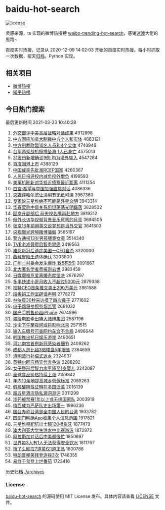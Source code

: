 # baidu-hot-search

[![license](https://img.shields.io/github/license/Arrackisarookie/baidu-hot-search)](https://github.com/Arrackisarookie/baidu-hot-search/blob/master/LICENSE)

灵感来源，ts 实现的微博热搜榜 [weibo-trending-hot-search](https://github.com/justjavac/weibo-trending-hot-search)，感谢[迷渡](https://github.com/justjavac)大佬的思路~

百度实时热搜，记录从 2020-12-09 14:02:03 开始的百度实时热搜。每小时抓取一次数据，按天[归档](./archives)。Python 实现。

## 相关项目
+ [微博热搜](https://github.com/Arrackisarookie/weibo-hot-search)
+ [知乎热榜](https://github.com/Arrackisarookie/zhihu-top-search)

## 今日热门搜索

<!-- Rank Begin -->

最后更新时间 2021-03-23 10:40:28

1. [外交部评中美高层战略对话成果](http://www.baidu.com/baidu?cl=3&tn=SE_baiduhomet8_jmjb7mjw&rsv_dl=fyb_top&fr=top1000&wd=%CD%E2%BD%BB%B2%BF%C6%C0%D6%D0%C3%C0%B8%DF%B2%E3%D5%BD%C2%D4%B6%D4%BB%B0%B3%C9%B9%FB) 4912898
1. [中方回应加拿大制裁中方个人和实体](http://www.baidu.com/baidu?cl=3&tn=SE_baiduhomet8_jmjb7mjw&rsv_dl=fyb_top&fr=top1000&wd=%D6%D0%B7%BD%BB%D8%D3%A6%BC%D3%C4%C3%B4%F3%D6%C6%B2%C3%D6%D0%B7%BD%B8%F6%C8%CB%BA%CD%CA%B5%CC%E5) 4883121
1. [中方制裁欧盟10名人员和4个实体](http://www.baidu.com/baidu?cl=3&tn=SE_baiduhomet8_jmjb7mjw&rsv_dl=fyb_top&fr=top1000&wd=%D6%D0%B7%BD%D6%C6%B2%C3%C5%B7%C3%CB10%C3%FB%C8%CB%D4%B1%BA%CD4%B8%F6%CA%B5%CC%E5) 4740946
1. [台军两架战机擦撞坠海 1人已身亡](http://www.baidu.com/baidu?cl=3&tn=SE_baiduhomet8_jmjb7mjw&rsv_dl=fyb_top&fr=top1000&wd=%CC%A8%BE%FC%C1%BD%BC%DC%D5%BD%BB%FA%B2%C1%D7%B2%D7%B9%BA%A3%201%C8%CB%D2%D1%C9%ED%CD%F6) 4575013
1. [31省份新增确诊9例 均为境外输入](http://www.baidu.com/baidu?cl=3&tn=SE_baiduhomet8_jmjb7mjw&rsv_dl=fyb_top&fr=top1000&wd=31%CA%A1%B7%DD%D0%C2%D4%F6%C8%B7%D5%EF9%C0%FD%20%BE%F9%CE%AA%BE%B3%CD%E2%CA%E4%C8%EB) 4547284
1. [百度回港上市](http://www.baidu.com/baidu?cl=3&tn=SE_baiduhomet8_jmjb7mjw&rsv_dl=fyb_top&fr=top1000&wd=%B0%D9%B6%C8%BB%D8%B8%DB%C9%CF%CA%D0) 4388129
1. [中国成率先批准RCEP国家](http://www.baidu.com/baidu?cl=3&tn=SE_baiduhomet8_jmjb7mjw&rsv_dl=fyb_top&fr=top1000&wd=%D6%D0%B9%FA%B3%C9%C2%CA%CF%C8%C5%FA%D7%BCRCEP%B9%FA%BC%D2) 4260367
1. [人民日报评校内减负校外增负](http://www.baidu.com/baidu?cl=3&tn=SE_baiduhomet8_jmjb7mjw&rsv_dl=fyb_top&fr=top1000&wd=%C8%CB%C3%F1%C8%D5%B1%A8%C6%C0%D0%A3%C4%DA%BC%F5%B8%BA%D0%A3%CD%E2%D4%F6%B8%BA) 4199593
1. [美军机刷新对华抵近侦察最近距离](http://www.baidu.com/baidu?cl=3&tn=SE_baiduhomet8_jmjb7mjw&rsv_dl=fyb_top&fr=top1000&wd=%C3%C0%BE%FC%BB%FA%CB%A2%D0%C2%B6%D4%BB%AA%B5%D6%BD%FC%D5%EC%B2%EC%D7%EE%BD%FC%BE%E0%C0%EB) 4111254
1. [白宫:希望与中国加强直接对话](http://www.baidu.com/baidu?cl=3&tn=SE_baiduhomet8_jmjb7mjw&rsv_dl=fyb_top&fr=top1000&wd=%B0%D7%B9%AC%3A%CF%A3%CD%FB%D3%EB%D6%D0%B9%FA%BC%D3%C7%BF%D6%B1%BD%D3%B6%D4%BB%B0) 4086336
1. [央媒评哈尔滨让清明节无纸可烧](http://www.baidu.com/baidu?cl=3&tn=SE_baiduhomet8_jmjb7mjw&rsv_dl=fyb_top&fr=top1000&wd=%D1%EB%C3%BD%C6%C0%B9%FE%B6%FB%B1%F5%C8%C3%C7%E5%C3%F7%BD%DA%CE%DE%D6%BD%BF%C9%C9%D5) 3967360
1. [专家说三星堆绝不可能是外星文明](http://www.baidu.com/baidu?cl=3&tn=SE_baiduhomet8_jmjb7mjw&rsv_dl=fyb_top&fr=top1000&wd=%D7%A8%BC%D2%CB%B5%C8%FD%D0%C7%B6%D1%BE%F8%B2%BB%BF%C9%C4%DC%CA%C7%CD%E2%D0%C7%CE%C4%C3%F7) 3943314
1. [华春莹称中俄关系坦坦荡荡光明磊落](http://www.baidu.com/baidu?cl=3&tn=SE_baiduhomet8_jmjb7mjw&rsv_dl=fyb_top&fr=top1000&wd=%BB%AA%B4%BA%D3%A8%B3%C6%D6%D0%B6%ED%B9%D8%CF%B5%CC%B9%CC%B9%B5%B4%B5%B4%B9%E2%C3%F7%C0%DA%C2%E4) 3828502
1. [回京升副部后 前央视名嘴再赴地方](http://www.baidu.com/baidu?cl=3&tn=SE_baiduhomet8_jmjb7mjw&rsv_dl=fyb_top&fr=top1000&wd=%BB%D8%BE%A9%C9%FD%B8%B1%B2%BF%BA%F3%20%C7%B0%D1%EB%CA%D3%C3%FB%D7%EC%D4%D9%B8%B0%B5%D8%B7%BD) 3819312
1. [俄外长访华视频背景音乐弯弯的月亮](http://www.baidu.com/baidu?cl=3&tn=SE_baiduhomet8_jmjb7mjw&rsv_dl=fyb_top&fr=top1000&wd=%B6%ED%CD%E2%B3%A4%B7%C3%BB%AA%CA%D3%C6%B5%B1%B3%BE%B0%D2%F4%C0%D6%CD%E4%CD%E4%B5%C4%D4%C2%C1%C1) 3694505
1. [张京16年前用英文说梦想是当外交官](http://www.baidu.com/baidu?cl=3&tn=SE_baiduhomet8_jmjb7mjw&rsv_dl=fyb_top&fr=top1000&wd=%D5%C5%BE%A916%C4%EA%C7%B0%D3%C3%D3%A2%CE%C4%CB%B5%C3%CE%CF%EB%CA%C7%B5%B1%CD%E2%BD%BB%B9%D9) 3641803
1. [央视曝光跨境赌博骗局](http://www.baidu.com/baidu?cl=3&tn=SE_baiduhomet8_jmjb7mjw&rsv_dl=fyb_top&fr=top1000&wd=%D1%EB%CA%D3%C6%D8%B9%E2%BF%E7%BE%B3%B6%C4%B2%A9%C6%AD%BE%D6) 3565197
1. [警方通报13岁男孩猥亵女童](http://www.baidu.com/baidu?cl=3&tn=SE_baiduhomet8_jmjb7mjw&rsv_dl=fyb_top&fr=top1000&wd=%BE%AF%B7%BD%CD%A8%B1%A813%CB%EA%C4%D0%BA%A2%E2%AB%D9%F4%C5%AE%CD%AF) 3514340
1. [TVB老戏骨廖启智患胃癌](http://www.baidu.com/baidu?cl=3&tn=SE_baiduhomet8_jmjb7mjw&rsv_dl=fyb_top&fr=top1000&wd=TVB%C0%CF%CF%B7%B9%C7%C1%CE%C6%F4%D6%C7%BB%BC%CE%B8%B0%A9) 3419563
1. [难忍新冠后遗症美国一CEO自杀](http://www.baidu.com/baidu?cl=3&tn=SE_baiduhomet8_jmjb7mjw&rsv_dl=fyb_top&fr=top1000&wd=%C4%D1%C8%CC%D0%C2%B9%DA%BA%F3%D2%C5%D6%A2%C3%C0%B9%FA%D2%BBCEO%D7%D4%C9%B1) 3320000
1. [西藏冒险王遗体确认](http://www.baidu.com/baidu?cl=3&tn=SE_baiduhomet8_jmjb7mjw&rsv_dl=fyb_top&fr=top1000&wd=%CE%F7%B2%D8%C3%B0%CF%D5%CD%F5%D2%C5%CC%E5%C8%B7%C8%CF) 3203800
1. [广州一村委会发生爆炸 致5死5伤](http://www.baidu.com/baidu?cl=3&tn=SE_baiduhomet8_jmjb7mjw&rsv_dl=fyb_top&fr=top1000&wd=%B9%E3%D6%DD%D2%BB%B4%E5%CE%AF%BB%E1%B7%A2%C9%FA%B1%AC%D5%A8%20%D6%C25%CB%C05%C9%CB) 3091667
1. [北大著名学者费振刚去世](http://www.baidu.com/baidu?cl=3&tn=SE_baiduhomet8_jmjb7mjw&rsv_dl=fyb_top&fr=top1000&wd=%B1%B1%B4%F3%D6%F8%C3%FB%D1%A7%D5%DF%B7%D1%D5%F1%B8%D5%C8%A5%CA%C0) 2983459
1. [日媒曝福原爱离婚态度坚决](http://www.baidu.com/baidu?cl=3&tn=SE_baiduhomet8_jmjb7mjw&rsv_dl=fyb_top&fr=top1000&wd=%C8%D5%C3%BD%C6%D8%B8%A3%D4%AD%B0%AE%C0%EB%BB%E9%CC%AC%B6%C8%BC%E1%BE%F6) 2976297
1. [多半快递小哥月收入不超过5000元](http://www.baidu.com/baidu?cl=3&tn=SE_baiduhomet8_jmjb7mjw&rsv_dl=fyb_top&fr=top1000&wd=%B6%E0%B0%EB%BF%EC%B5%DD%D0%A1%B8%E7%D4%C2%CA%D5%C8%EB%B2%BB%B3%AC%B9%FD5000%D4%AA) 2879038
1. [推特CEO首条推文卖出290万美元](http://www.baidu.com/baidu?cl=3&tn=SE_baiduhomet8_jmjb7mjw&rsv_dl=fyb_top&fr=top1000&wd=%CD%C6%CC%D8CEO%CA%D7%CC%F5%CD%C6%CE%C4%C2%F4%B3%F6290%CD%F2%C3%C0%D4%AA) 2861588
1. [段奥娟工作室辟谣声明](http://www.baidu.com/baidu?cl=3&tn=SE_baiduhomet8_jmjb7mjw&rsv_dl=fyb_top&fr=top1000&wd=%B6%CE%B0%C2%BE%EA%B9%A4%D7%F7%CA%D2%B1%D9%D2%A5%C9%F9%C3%F7) 2778272
1. [林依晨30秒采访摸了四次鼻子](http://www.baidu.com/baidu?cl=3&tn=SE_baiduhomet8_jmjb7mjw&rsv_dl=fyb_top&fr=top1000&wd=%C1%D6%D2%C0%B3%BF30%C3%EB%B2%C9%B7%C3%C3%FE%C1%CB%CB%C4%B4%CE%B1%C7%D7%D3) 2771602
1. [电子烟将参照卷烟监管](http://www.baidu.com/baidu?cl=3&tn=SE_baiduhomet8_jmjb7mjw&rsv_dl=fyb_top&fr=top1000&wd=%B5%E7%D7%D3%D1%CC%BD%AB%B2%CE%D5%D5%BE%ED%D1%CC%BC%E0%B9%DC) 2681032
1. [国产手机售价超iPhone](http://www.baidu.com/baidu?cl=3&tn=SE_baiduhomet8_jmjb7mjw&rsv_dl=fyb_top&fr=top1000&wd=%B9%FA%B2%FA%CA%D6%BB%FA%CA%DB%BC%DB%B3%ACiPhone) 2674596
1. [盗版电影牵出特大赌博集团](http://www.baidu.com/baidu?cl=3&tn=SE_baiduhomet8_jmjb7mjw&rsv_dl=fyb_top&fr=top1000&wd=%B5%C1%B0%E6%B5%E7%D3%B0%C7%A3%B3%F6%CC%D8%B4%F3%B6%C4%B2%A9%BC%AF%CD%C5) 2587196
1. [沙尘下午至夜间或将影响北京](http://www.baidu.com/baidu?cl=3&tn=SE_baiduhomet8_jmjb7mjw&rsv_dl=fyb_top&fr=top1000&wd=%C9%B3%B3%BE%CF%C2%CE%E7%D6%C1%D2%B9%BC%E4%BB%F2%BD%AB%D3%B0%CF%EC%B1%B1%BE%A9) 2571515
1. [输入车牌号可查网约车合不合规](http://www.baidu.com/baidu?cl=3&tn=SE_baiduhomet8_jmjb7mjw&rsv_dl=fyb_top&fr=top1000&wd=%CA%E4%C8%EB%B3%B5%C5%C6%BA%C5%BF%C9%B2%E9%CD%F8%D4%BC%B3%B5%BA%CF%B2%BB%BA%CF%B9%E6) 2496644
1. [韩国推出抗日娱乐游戏](http://www.baidu.com/baidu?cl=3&tn=SE_baiduhomet8_jmjb7mjw&rsv_dl=fyb_top&fr=top1000&wd=%BA%AB%B9%FA%CD%C6%B3%F6%BF%B9%C8%D5%D3%E9%C0%D6%D3%CE%CF%B7) 2490651
1. [河北南宫首例新冠感染者细节](http://www.baidu.com/baidu?cl=3&tn=SE_baiduhomet8_jmjb7mjw&rsv_dl=fyb_top&fr=top1000&wd=%BA%D3%B1%B1%C4%CF%B9%AC%CA%D7%C0%FD%D0%C2%B9%DA%B8%D0%C8%BE%D5%DF%CF%B8%BD%DA) 2409262
1. [成都人房比超3倍楼盘5年限售](http://www.baidu.com/baidu?cl=3&tn=SE_baiduhomet8_jmjb7mjw&rsv_dl=fyb_top&fr=top1000&wd=%B3%C9%B6%BC%C8%CB%B7%BF%B1%C8%B3%AC3%B1%B6%C2%A5%C5%CC5%C4%EA%CF%DE%CA%DB) 2394659
1. [清明流行补偿式返乡](http://www.baidu.com/baidu?cl=3&tn=SE_baiduhomet8_jmjb7mjw&rsv_dl=fyb_top&fr=top1000&wd=%C7%E5%C3%F7%C1%F7%D0%D0%B2%B9%B3%A5%CA%BD%B7%B5%CF%E7) 2324937
1. [英特尔回应杨笠代言争议](http://www.baidu.com/baidu?cl=3&tn=SE_baiduhomet8_jmjb7mjw&rsv_dl=fyb_top&fr=top1000&wd=%D3%A2%CC%D8%B6%FB%BB%D8%D3%A6%D1%EE%F3%D2%B4%FA%D1%D4%D5%F9%D2%E9) 2288292
1. [女子整形后智力水平降至1岁婴儿](http://www.baidu.com/baidu?cl=3&tn=SE_baiduhomet8_jmjb7mjw&rsv_dl=fyb_top&fr=top1000&wd=%C5%AE%D7%D3%D5%FB%D0%CE%BA%F3%D6%C7%C1%A6%CB%AE%C6%BD%BD%B5%D6%C11%CB%EA%D3%A4%B6%F9) 2242087
1. [全球食品价格持续上涨](http://www.baidu.com/baidu?cl=3&tn=SE_baiduhomet8_jmjb7mjw&rsv_dl=fyb_top&fr=top1000&wd=%C8%AB%C7%F2%CA%B3%C6%B7%BC%DB%B8%F1%B3%D6%D0%F8%C9%CF%D5%C7) 2159842
1. [年内10余地提高城乡低保标准](http://www.baidu.com/baidu?cl=3&tn=SE_baiduhomet8_jmjb7mjw&rsv_dl=fyb_top&fr=top1000&wd=%C4%EA%C4%DA10%D3%E0%B5%D8%CC%E1%B8%DF%B3%C7%CF%E7%B5%CD%B1%A3%B1%EA%D7%BC) 2089263
1. [假核酸阴性证明在多国泛滥](http://www.baidu.com/baidu?cl=3&tn=SE_baiduhomet8_jmjb7mjw&rsv_dl=fyb_top&fr=top1000&wd=%BC%D9%BA%CB%CB%E1%D2%F5%D0%D4%D6%A4%C3%F7%D4%DA%B6%E0%B9%FA%B7%BA%C0%C4) 2016139
1. [超五星酒店隐私漏洞测评](http://www.baidu.com/baidu?cl=3&tn=SE_baiduhomet8_jmjb7mjw&rsv_dl=fyb_top&fr=top1000&wd=%B3%AC%CE%E5%D0%C7%BE%C6%B5%EA%D2%FE%CB%BD%C2%A9%B6%B4%B2%E2%C6%C0) 2011299
1. [涉药被禁赛1年以上或无缘国家队](http://www.baidu.com/baidu?cl=3&tn=SE_baiduhomet8_jmjb7mjw&rsv_dl=fyb_top&fr=top1000&wd=%C9%E6%D2%A9%B1%BB%BD%FB%C8%FC1%C4%EA%D2%D4%C9%CF%BB%F2%CE%DE%D4%B5%B9%FA%BC%D2%B6%D3) 2003919
1. [梅西成为巴萨队史出场第一](http://www.baidu.com/baidu?cl=3&tn=SE_baiduhomet8_jmjb7mjw&rsv_dl=fyb_top&fr=top1000&wd=%C3%B7%CE%F7%B3%C9%CE%AA%B0%CD%C8%F8%B6%D3%CA%B7%B3%F6%B3%A1%B5%DA%D2%BB) 1996236
1. [国台办称台湾是全中国人民的台湾](http://www.baidu.com/baidu?cl=3&tn=SE_baiduhomet8_jmjb7mjw&rsv_dl=fyb_top&fr=top1000&wd=%B9%FA%CC%A8%B0%EC%B3%C6%CC%A8%CD%E5%CA%C7%C8%AB%D6%D0%B9%FA%C8%CB%C3%F1%B5%C4%CC%A8%CD%E5) 1933782
1. [四部门明确App收集个人信息范围](http://www.baidu.com/baidu?cl=3&tn=SE_baiduhomet8_jmjb7mjw&rsv_dl=fyb_top&fr=top1000&wd=%CB%C4%B2%BF%C3%C5%C3%F7%C8%B7App%CA%D5%BC%AF%B8%F6%C8%CB%D0%C5%CF%A2%B7%B6%CE%A7) 1917821
1. [三星堆祭祀坑出土超120根象牙](http://www.baidu.com/baidu?cl=3&tn=SE_baiduhomet8_jmjb7mjw&rsv_dl=fyb_top&fr=top1000&wd=%C8%FD%D0%C7%B6%D1%BC%C0%EC%EB%BF%D3%B3%F6%CD%C1%B3%AC120%B8%F9%CF%F3%D1%C0) 1877479
1. [澳大利亚大学生洪水中比赛游泳](http://www.baidu.com/baidu?cl=3&tn=SE_baiduhomet8_jmjb7mjw&rsv_dl=fyb_top&fr=top1000&wd=%B0%C4%B4%F3%C0%FB%D1%C7%B4%F3%D1%A7%C9%FA%BA%E9%CB%AE%D6%D0%B1%C8%C8%FC%D3%CE%D3%BE) 1872972
1. [阿拉斯加对话后中美都很忙](http://www.baidu.com/baidu?cl=3&tn=SE_baiduhomet8_jmjb7mjw&rsv_dl=fyb_top&fr=top1000&wd=%B0%A2%C0%AD%CB%B9%BC%D3%B6%D4%BB%B0%BA%F3%D6%D0%C3%C0%B6%BC%BA%DC%C3%A6) 1850697
1. [世界每3人有1人无法获得安全饮水](http://www.baidu.com/baidu?cl=3&tn=SE_baiduhomet8_jmjb7mjw&rsv_dl=fyb_top&fr=top1000&wd=%CA%C0%BD%E7%C3%BF3%C8%CB%D3%D01%C8%CB%CE%DE%B7%A8%BB%F1%B5%C3%B0%B2%C8%AB%D2%FB%CB%AE) 1811767
1. [饿了么回应7道菜仅1道正品](http://www.baidu.com/baidu?cl=3&tn=SE_baiduhomet8_jmjb7mjw&rsv_dl=fyb_top&fr=top1000&wd=%B6%F6%C1%CB%C3%B4%BB%D8%D3%A67%B5%C0%B2%CB%BD%F61%B5%C0%D5%FD%C6%B7) 1800786
1. [特朗普嘲笑拜登连摔3次](http://www.baidu.com/baidu?cl=3&tn=SE_baiduhomet8_jmjb7mjw&rsv_dl=fyb_top&fr=top1000&wd=%CC%D8%C0%CA%C6%D5%B3%B0%D0%A6%B0%DD%B5%C7%C1%AC%CB%A43%B4%CE) 1748355
1. [易烊千玺登上烂番茄](http://www.baidu.com/baidu?cl=3&tn=SE_baiduhomet8_jmjb7mjw&rsv_dl=fyb_top&fr=top1000&wd=%D2%D7%EC%C8%C7%A7%E7%F4%B5%C7%C9%CF%C0%C3%B7%AC%C7%D1) 1723416
<!-- Rank End -->

历史归档 [./archives](./archives)

### License

[baidu-hot-search](https://github.com/Arrackisarookie/baidu-hot-search) 的源码使用 MIT License 发布。具体内容请查看 [LICENSE](./LICENSE) 文件。
